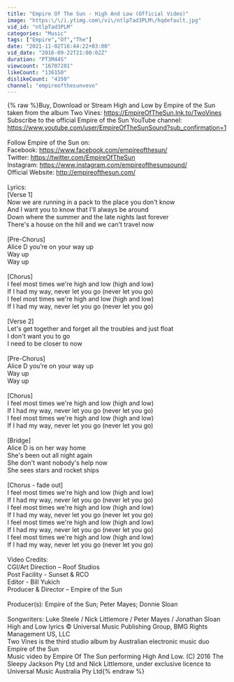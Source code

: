 ```yaml
---
title: "Empire Of The Sun - High And Low (Official Video)"
image: "https:\/\/i.ytimg.com\/vi\/ntlpTad3PLM\/hqdefault.jpg"
vid_id: "ntlpTad3PLM"
categories: "Music"
tags: ["Empire","Of","The"]
date: "2021-11-02T16:44:22+03:00"
vid_date: "2016-09-22T21:00:02Z"
duration: "PT3M44S"
viewcount: "16707201"
likeCount: "136150"
dislikeCount: "4350"
channel: "empireofthesunvevo"
---
```

{% raw %}Buy, Download or Stream High and Low by Empire of the Sun taken from the album Two Vines: <a rel="nofollow" target="blank" href="https://EmpireOfTheSun.lnk.to/TwoVines">https://EmpireOfTheSun.lnk.to/TwoVines</a><br />Subscribe to the official Empire of the Sun YouTube channel: <a rel="nofollow" target="blank" href="https://www.youtube.com/user/EmpireOfTheSunSound?sub_confirmation=1">https://www.youtube.com/user/EmpireOfTheSunSound?sub_confirmation=1</a><br /><br />Follow Empire of the Sun on:<br />Facebook: <a rel="nofollow" target="blank" href="https://www.facebook.com/empireofthesun/">https://www.facebook.com/empireofthesun/</a><br />Twitter: <a rel="nofollow" target="blank" href="https://twitter.com/EmpireOfTheSun">https://twitter.com/EmpireOfTheSun</a><br />Instagram: <a rel="nofollow" target="blank" href="https://www.instagram.com/empireofthesunsound/">https://www.instagram.com/empireofthesunsound/</a><br />Official Website: <a rel="nofollow" target="blank" href="http://empireofthesun.com/">http://empireofthesun.com/</a><br /><br />Lyrics:<br />[Verse 1]<br />Now we are running in a pack to the place you don't know<br />And I want you to know that I'll always be around<br />Down where the summer and the late nights last forever<br />There's a house on the hill and we can't travel now<br /><br />[Pre-Chorus]<br />Alice D you’re on your way up<br />Way up<br />Way up<br /><br />[Chorus]<br />I feel most times we're high and low (high and low)<br />If I had my way, never let you go (never let you go)<br />I feel most times we're high and low (high and low)<br />If I had my way, never let you go (never let you go)<br /><br />[Verse 2]<br />Let's get together and forget all the troubles and just float<br />I don't want you to go<br />I need to be closer to now<br /><br />[Pre-Chorus]<br />Alice D you’re on your way up<br />Way up<br />Way up<br /><br />[Chorus]<br />I feel most times we're high and low (high and low)<br />If I had my way, never let you go (never let you go)<br />I feel most times we're high and low (high and low)<br />If I had my way, never let you go (never let you go)<br /><br />[Bridge]<br />Alice D is on her way home<br />She's been out all night again<br />She don't want nobody's help now<br />She sees stars and rocket ships<br /><br />[Chorus - fade out]<br />I feel most times we're high and low (high and low)<br />If I had my way, never let you go (never let you go)<br />I feel most times we're high and low (high and low)<br />If I had my way, never let you go (never let you go)<br />I feel most times we're high and low (high and low)<br />If I had my way, never let you go (never let you go)<br />I feel most times we're high and low (high and low)<br />If I had my way, never let you go (never let you go)<br /><br />Video Credits:<br />CGI/Art Direction – Roof Studios<br />Post Facility - Sunset &amp; RCO<br />Editor - Bill Yukich <br />Producer &amp; Director – Empire of the Sun<br /><br />Producer(s): Empire of the Sun; Peter Mayes; Donnie Sloan<br /><br />Songwriters: Luke Steele / Nick Littlemore / Peter Mayes / Jonathan Sloan<br />High and Low lyrics © Universal Music Publishing Group, BMG Rights Management US, LLC<br />Two Vines is the third studio album by Australian electronic music duo Empire of the Sun<br />Music video by Empire Of The Sun performing High And Low. (C) 2016 The Sleepy Jackson Pty Ltd and Nick Littlemore, under exclusive licence to Universal Music Australia Pty Ltd{% endraw %}
